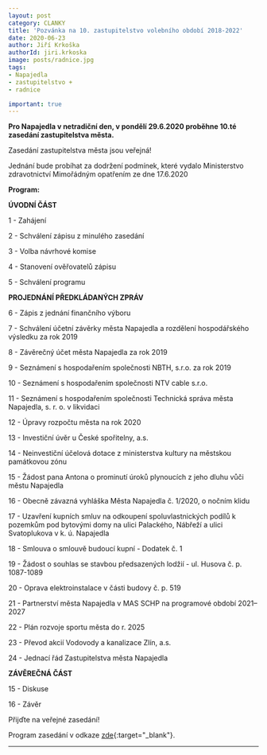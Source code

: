 ```yaml
---
layout: post
category: CLANKY
title: 'Pozvánka na 10. zastupitelstvo volebního období 2018-2022'
date: 2020-06-23
author: Jiří Krkoška
authorId: jiri.krkoska
image: posts/radnice.jpg
tags: 
- Napajedla 
- zastupitelstvo +
- radnice

important: true
---
```


**Pro Napajedla v netradiční den, v pondělí 29.6.2020 proběhne 10.té zasedání zastupitelstva města.** 

Zasedání zastupitelstva města jsou veřejná!

Jednání bude probíhat za dodržení podmínek, které vydalo Ministerstvo zdravotnictví Mimořádným opatřením ze dne 17.6.2020


**Program:**

**ÚVODNÍ ČÁST**

1 - Zahájení

2 - Schválení zápisu z minulého zasedání

3 - Volba návrhové komise

4 - Stanovení ověřovatelů zápisu

5 - Schválení programu

**PROJEDNÁNÍ PŘEDKLÁDANÝCH ZPRÁV**

6 - Zápis z jednání finančního výboru

 7 - Schválení účetní závěrky města Napajedla a rozdělení hospodářského výsledku za rok 2019
 
 8 - Závěrečný účet města Napajedla za rok 2019
 
 9 - Seznámení s hospodařením společnosti NBTH, s.r.o. za rok 2019
 
10 - Seznámení s hospodařením společnosti NTV cable s.r.o.

11 - Seznámení s hospodařením společnosti Technická správa města Napajedla, s. r. o. v likvidaci

12 - Úpravy rozpočtu města na rok 2020

13 - Investiční úvěr u České spořitelny, a.s.

14 - Neinvestiční účelová dotace z ministerstva kultury na městskou památkovou zónu

15 - Žádost pana Antona o prominutí úroků plynoucích z jeho dluhu vůči městu Napajedla

16 - Obecně závazná vyhláška Města Napajedla č. 1/2020, o nočním klidu

17 - Uzavření kupních smluv na odkoupení spoluvlastnických podílů k pozemkům pod bytovými domy na ulici Palackého, Nábřeží a ulici Svatoplukova v k. ú. Napajedla

18 - Smlouva o smlouvě budoucí kupní - Dodatek č. 1

19 - Žádost o souhlas se stavbou předsazených lodžií - ul. Husova č. p. 1087-1089

20 - Oprava elektroinstalace v části budovy č. p. 519

21 - Partnerství města Napajedla v MAS SCHP na programové období 2021–2027

22 - Plán rozvoje sportu města do r. 2025

23 - Převod akcií Vodovody a kanalizace Zlín, a.s.

24 - Jednací řád Zastupitelstva města Napajedla 


**ZÁVĚREČNÁ ČÁST**

15 - Diskuse

16 - Závěr


Přijďte na veřejné zasedání! 



Program zasedání v odkaze [zde](https://www.napajedla.cz/e_download.php?file=data/uredni_deska/obsah1861_7.pdf&original=ZM%20pozv.verejne%2029.06.2020.pdf){:target="_blank"}.

 



---
